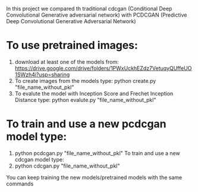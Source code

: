 In this project we compared th traditional cdcgan (Conditional Deep Convolutional Generative adversarial network) with PCDCGAN (Predictive Deep Convolutional Generative Adversarial Network)
# To use pretrained images:
1. download at least one of the models from:
https://drive.google.com/drive/folders/1PWxUckhEZdz7VetuqyQUffeUO1SWzh4i?usp=sharing
2. To create images from the models type:
python create.py "file_name_without_pkl"
3. To evalute the model with Inception Score and Frechet Inception  Distance type:
python evalute.py "file_name_without_pkl"

# To train and use a new pcdcgan model type:
1. python pcdcgan.py "file_name_without_pkl"
To train and use a new cdcgan model type:
1. python cdcgan.py "file_name_without_pkl"

You can keep training the new models/pretrained models with the same commands
